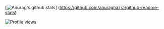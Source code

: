 [![Anurag's github stats](https://github-readme-stats.vercel.app/api?username=Zo3i&show_icons=true&theme=default_repocard)]
(https://github.com/anuraghazra/github-readme-stats)

![Profile views](https://gpvc.arturio.dev/Zo3i)
